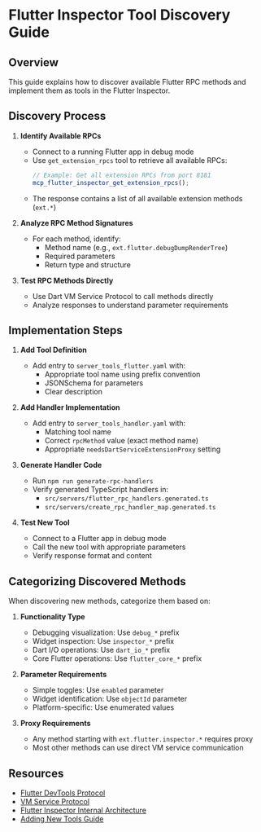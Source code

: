 # Flutter Inspector Tool Discovery Guide

## Overview

This guide explains how to discover available Flutter RPC methods and implement them as tools in the Flutter Inspector.

## Discovery Process

1. **Identify Available RPCs**

   - Connect to a running Flutter app in debug mode
   - Use `get_extension_rpcs` tool to retrieve all available RPCs:
     ```typescript
     // Example: Get all extension RPCs from port 8181
     mcp_flutter_inspector_get_extension_rpcs();
     ```
   - The response contains a list of all available extension methods (`ext.*`)

2. **Analyze RPC Method Signatures**

   - For each method, identify:
     - Method name (e.g., `ext.flutter.debugDumpRenderTree`)
     - Required parameters
     - Return type and structure

3. **Test RPC Methods Directly**
   - Use Dart VM Service Protocol to call methods directly
   - Analyze responses to understand parameter requirements

## Implementation Steps

1. **Add Tool Definition**

   - Add entry to `server_tools_flutter.yaml` with:
     - Appropriate tool name using prefix convention
     - JSONSchema for parameters
     - Clear description

2. **Add Handler Implementation**

   - Add entry to `server_tools_handler.yaml` with:
     - Matching tool name
     - Correct `rpcMethod` value (exact method name)
     - Appropriate `needsDartServiceExtensionProxy` setting

3. **Generate Handler Code**

   - Run `npm run generate-rpc-handlers`
   - Verify generated TypeScript handlers in:
     - `src/servers/flutter_rpc_handlers.generated.ts`
     - `src/servers/create_rpc_handler_map.generated.ts`

4. **Test New Tool**
   - Connect to a Flutter app in debug mode
   - Call the new tool with appropriate parameters
   - Verify response format and content

## Categorizing Discovered Methods

When discovering new methods, categorize them based on:

1. **Functionality Type**

   - Debugging visualization: Use `debug_*` prefix
   - Widget inspection: Use `inspector_*` prefix
   - Dart I/O operations: Use `dart_io_*` prefix
   - Core Flutter operations: Use `flutter_core_*` prefix

2. **Parameter Requirements**

   - Simple toggles: Use `enabled` parameter
   - Widget identification: Use `objectId` parameter
   - Platform-specific: Use enumerated values

3. **Proxy Requirements**
   - Any method starting with `ext.flutter.inspector.*` requires proxy
   - Most other methods can use direct VM service communication

## Resources

- [Flutter DevTools Protocol](https://github.com/flutter/flutter/wiki/VM-Service-Protocol)
- [VM Service Protocol](https://github.com/dart-lang/sdk/blob/main/runtime/vm/service/service.md)
- [Flutter Inspector Internal Architecture](./handler_generation_guide.md)
- [Adding New Tools Guide](./tool_addition_guide.md)
